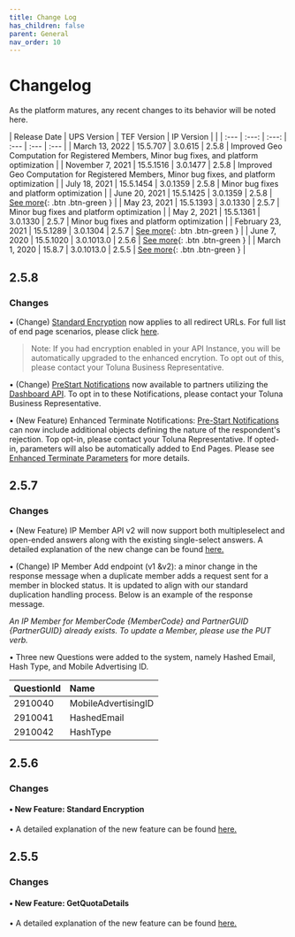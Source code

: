 ```yaml
---
title: Change Log
has_children: false
parent: General
nav_order: 10
---
```


# Changelog
As the platform matures, any recent changes to its behavior will be noted here. 

| Release Date | UPS Version | TEF Version | IP Version |    |
| :--- | :---: | :---: | :--- | :--- | :--- |
| March 13, 2022 | 15.5.707 | 3.0.615 | 2.5.8 | Improved Geo Computation for Registered Members, Minor bug fixes, and platform optimization |
| November 7, 2021 | 15.5.1516 | 3.0.1477 | 2.5.8 | Improved Geo Computation for Registered Members, Minor bug fixes, and platform optimization |
| July 18, 2021 | 15.5.1454 | 3.0.1359 | 2.5.8 | Minor bug fixes and platform optimization |
| June 20, 2021 | 15.5.1425 | 3.0.1359 | 2.5.8 | [See more](/general/changelog.html#258){: .btn .btn-green } |
| May 23, 2021 | 15.5.1393 | 3.0.1330 | 2.5.7 | Minor bug fixes and platform optimization |
| May 2, 2021 | 15.5.1361 | 3.0.1330 | 2.5.7 | Minor bug fixes and platform optimization |
| February 23, 2021 | 15.5.1289 | 3.0.1304 |  2.5.7  | [See more](/general/changelog.html#257){: .btn .btn-green } |
| June 7, 2020 | 15.5.1020 | 3.0.1013.0 |  2.5.6 | [See more](/general/changelog.html#256){: .btn .btn-green } |
| March 1, 2020 | 15.8.7 | 3.0.1013.0 |  2.5.5 | [See more](/general/changelog.html#255){: .btn .btn-green } |


## 2.5.8
### Changes

• (Change) [Standard Encryption](/memberrouting/encryption.html) now applies to all redirect URLs. For full list of end page scenarios, please click [here](/memberrouting/endpages.html).
> Note: If you had encryption enabled in your API Instance, you will be automatically upgraded to the enhanced encrytion. To opt out of this, please contact your Toluna Business Representative.

• (Change) [PreStart Notifications](/notifications/prestart.html) now available to partners utilizing the [Dashboard API](/dashboard/integrationdetails.html). To opt in to these Notifications, please contact your Toluna Business Representative.

• (New Feature) Enhanced Terminate Notifications: [Pre-Start Notifications](/notifications/prestart.html) can now include additional objects defining the nature of the respondent's rejection. Top opt-in, please contact your Toluna Representative. If opted-in, parameters will also be automatically added to End Pages. Please see [Enhanced Terminate Parameters](/memberrouting/endpages.html#enhanced-terminate-parameter) for more details.


## 2.5.7
### Changes


• (New Feature) IP Member API v2 will now support both multipleselect and open-ended answers along with the existing single-select answers. A detailed explanation of the new change can be found [here.](/membermanagement/v2/add.html)

• (Change) IP Member Add endpoint (v1 &v2): a minor change in the response message when a duplicate member adds a request sent for a member in blocked status. It is updated to align with our standard duplication handling process. Below is an example of the response message.

_An IP Member for MemberCode {MemberCode} and PartnerGUID {PartnerGUID} already exists. To update a Member, please use the PUT verb._


• Three new Questions were added to the system, namely Hashed Email, Hash Type, and Mobile Advertising ID.

| QuestionId        | Name         | 
|:-------------|:------------------|
| 2910040  | MobileAdvertisingID | 
| 2910041  | HashedEmail   | 
| 2910042  | HashType      | 


## 2.5.6
### Changes
#### • New Feature: Standard Encryption

• A detailed explanation of the new feature can be found [here.](/memberrouting/encryption)



##  2.5.5
### Changes 
#### • New Feature: GetQuotaDetails 

• A detailed explanation of the new feature can be found [here.](/externalsample/api/QuotaDetails.html)

